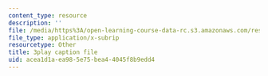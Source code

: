 ```yaml
---
content_type: resource
description: ''
file: /media/https%3A/open-learning-course-data-rc.s3.amazonaws.com/res-10-s95-physics-of-covid-19-transmission-fall-2020/acea1d1aea985e75bea44045f8b9edd4_hAUFAN8Ceac.vtt
file_type: application/x-subrip
resourcetype: Other
title: 3play caption file
uid: acea1d1a-ea98-5e75-bea4-4045f8b9edd4
---
```

